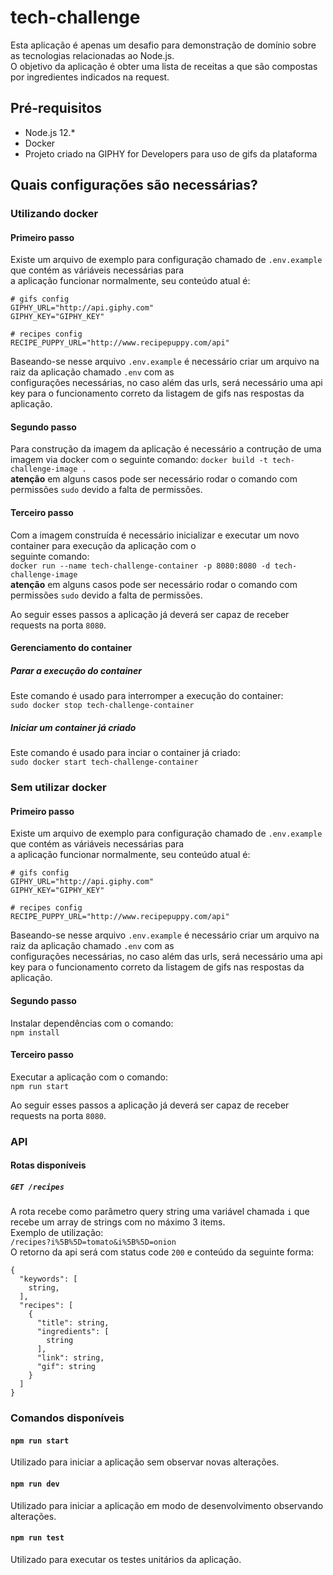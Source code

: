 # tech-challenge  
Esta aplicação é apenas um desafio para demonstração de domínio sobre as tecnologias relacionadas ao Node.js.  
O objetivo da aplicação é obter uma lista de receitas a que são compostas por ingredientes indicados na request.  
  
## Pré-requisitos  
- Node.js 12.*  
- Docker  
- Projeto criado na GIPHY for Developers para uso de gifs da plataforma
  
## Quais configurações são necessárias?  
### Utilizando docker  
#### Primeiro passo  
Existe um arquivo de exemplo para configuração chamado de `.env.example` que contém as váriáveis necessárias para  
a aplicação funcionar normalmente, seu conteúdo atual é:
```
# gifs config
GIPHY_URL="http://api.giphy.com"
GIPHY_KEY="GIPHY_KEY"

# recipes config
RECIPE_PUPPY_URL="http://www.recipepuppy.com/api"
```
Baseando-se nesse arquivo `.env.example` é necessário criar um arquivo na raiz da aplicação chamado `.env` com as  
configurações necessárias, no caso além das urls, será necessário uma api key para o funcionamento correto da listagem de gifs nas respostas da aplicação.  
  
#### Segundo passo  
Para construção da imagem da aplicação é necessário a contrução de uma imagem via docker com o seguinte comando:
`docker build -t tech-challenge-image .`  
**atenção** em alguns casos pode ser necessário rodar o comando com permissões `sudo` devido a falta de permissões.  
  
#### Terceiro passo  
Com a imagem construída é necessário inicializar e executar um novo container para execução da aplicação com o  
seguinte comando:  
`docker run --name tech-challenge-container -p 8080:8080 -d tech-challenge-image`  
**atenção** em alguns casos pode ser necessário rodar o comando com permissões `sudo` devido a falta de permissões.  
  
Ao seguir esses passos a aplicação já deverá ser capaz de receber requests na porta `8080`.  
  
#### Gerenciamento do container  
##### Parar a execução do container  
Este comando é usado para interromper a execução do container:  
`sudo docker stop tech-challenge-container`  
  
##### Iniciar um container já criado  
Este comando é usado para inciar o container já criado:  
`sudo docker start tech-challenge-container`  
  
### Sem utilizar docker  
#### Primeiro passo  
Existe um arquivo de exemplo para configuração chamado de `.env.example` que contém as váriáveis necessárias para  
a aplicação funcionar normalmente, seu conteúdo atual é:
```
# gifs config
GIPHY_URL="http://api.giphy.com"
GIPHY_KEY="GIPHY_KEY"

# recipes config
RECIPE_PUPPY_URL="http://www.recipepuppy.com/api"
```
Baseando-se nesse arquivo `.env.example` é necessário criar um arquivo na raiz da aplicação chamado `.env` com as  
configurações necessárias, no caso além das urls, será necessário uma api key para o funcionamento correto da listagem de gifs nas respostas da aplicação.  
  
#### Segundo passo  
Instalar dependências com o comando:  
`npm install`  
  
#### Terceiro passo  
Executar a aplicação com o comando:  
`npm run start`  
  
Ao seguir esses passos a aplicação já deverá ser capaz de receber requests na porta `8080`.  
  
### API  
#### Rotas disponíveis  
##### `GET /recipes`  
A rota recebe como parâmetro query string uma variável chamada `i` que recebe um array de strings com no máximo 3 items.  
Exemplo de utilização:  
`/recipes?i%5B%5D=tomato&i%5B%5D=onion`  
O retorno da api será com status code `200` e conteúdo da seguinte forma:  
```
{
  "keywords": [
    string,
  ],
  "recipes": [
    {
      "title": string,
      "ingredients": [
        string
      ],
      "link": string,
      "gif": string
    }
  ]
}
```  
  
### Comandos disponíveis  
#### `npm run start`  
Utilizado para iniciar a aplicação sem observar novas alterações.  
  
#### `npm run dev`  
Utilizado para iniciar a aplicação em modo de desenvolvimento observando alterações.  
  
#### `npm run test`  
Utilizado para executar os testes unitários da aplicação.  
